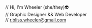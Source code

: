 // Hi, I'm Wheeler (she/they)👽<br>
// Graphic Designer && Web Developer<br>
// <a href="mailto:r.bliss.wheeler@gmail.com">r.bliss.wheeler@gmail.com</a>

